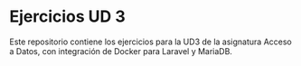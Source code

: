 # Ejercicios UD 3

Este repositorio contiene los ejercicios para la UD3 de la asignatura Acceso a Datos, con integración de Docker para Laravel y MariaDB.